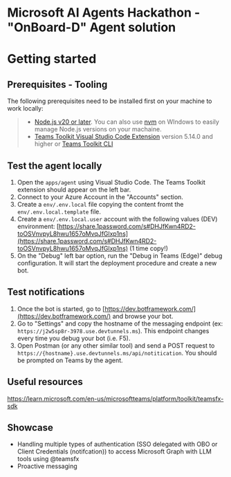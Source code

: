 # Microsoft AI Agents Hackathon - "OnBoard-D" Agent solution

# Getting started 

## Prerequisites - Tooling

The following prerequisites need to be installed first on your machine to work locally:

> - [Node.js v20 or later](https://nodejs.org/en/download/package-manager). You can also use [nvm](https://github.com/coreybutler/nvm-windows) on WIndows to easily manage Node.js versions on your machaine.
> - [Teams Toolkit Visual Studio Code Extension](https://aka.ms/teams-toolkit) version 5.14.0 and higher or [Teams Toolkit CLI](https://aka.ms/teamsfx-toolkit-cli)

## Test the agent locally 

1. Open the `apps/agent` using Visual Studio Code. The Teams Toolkit extension should appear on the left bar.
2. Connect to your Azure Account in the "Accounts" section.
3. Create a `env/.env.local` file copying the content fromt the `env/.env.local.template` file.
3. Create a `env/.env.local.user` account with the following values (DEV) environment: [https://share.1password.com/s#DHJfKwn4RD2-toOSVnvpyL8hwu1657oMvqJfGlxp1ns](https://share.1password.com/s#DHJfKwn4RD2-toOSVnvpyL8hwu1657oMvqJfGlxp1ns) (1 time copy!)
3. On the "Debug" left bar option, run the "Debug in Teams (Edge)" debug configuration. It will start the deployment procedure and create a new bot.

## Test notifications

1. Once the bot is started, go to [https://dev.botframework.com/](https://dev.botframework.com/) and browse your bot.
2. Go to "Settings" and copy the hostname of the messaging endpoint (ex: `https://j2w5sp8r-3978.use.devtunnels.ms`). This endpoint changes every time you debug your bot (i.e. F5).
3. Open Postman (or any other similar tool) and send a POST request to `https://{hostname}.use.devtunnels.ms/api/notitication`. You should be prompted on Teams by the agent.


## Useful resources

https://learn.microsoft.com/en-us/microsoftteams/platform/toolkit/teamsfx-sdk

## Showcase

- Handling multiple types of authentication (SSO delegated with OBO or Client Credentials (notifcation)) to access Microsoft Graph with LLM tools using @teamsfx
- Proactive messaging